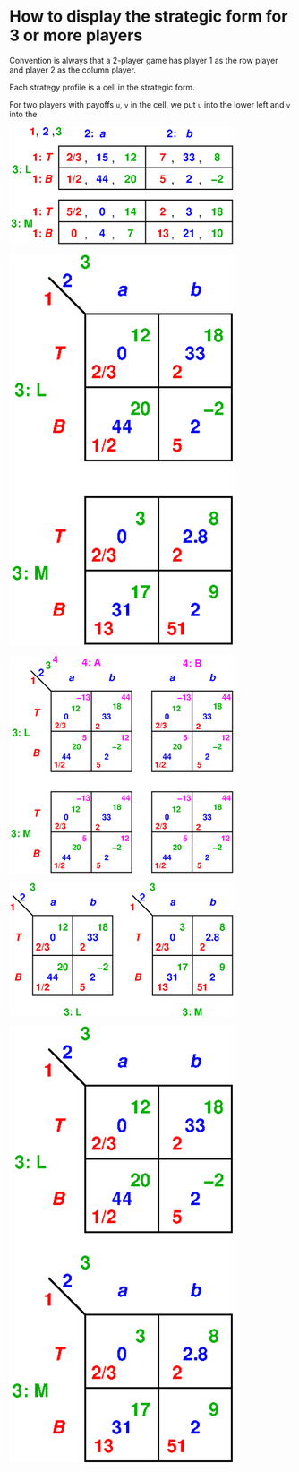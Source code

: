 # How to display the strategic form for 3 or more players

Convention is always that a 2-player game has player 1 as
the row player and player 2 as the column player.

Each strategy profile is a cell in the strategic form.

For two players with payoffs `u`, `v` in the cell, we put
`u` into the lower left and `v` into the 


![](./PICS/3sf-commas-.png)

![](./PICS/3sf-stacked-compact-.png)

![](./PICS/4sf-.png)

![](./PICS/3sf-.png)

![](./PICS/3sf-stacked-.png)


